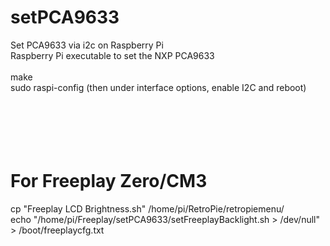 # setPCA9633
Set PCA9633 via i2c on Raspberry Pi<br />
Raspberry Pi executable to set the NXP PCA9633<br />
<br />
make<br />
sudo raspi-config   (then under interface options, enable I2C and reboot)<br />
<br />
<br />
<br />
<br />
<br />
# For Freeplay Zero/CM3<br />
cp "Freeplay LCD Brightness.sh" /home/pi/RetroPie/retropiemenu/<br />
echo "/home/pi/Freeplay/setPCA9633/setFreeplayBacklight.sh > /dev/null" > /boot/freeplaycfg.txt<br />
